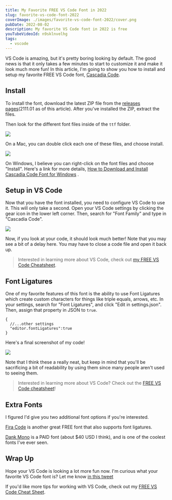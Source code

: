 ```yaml
---
title: My Favorite FREE VS Code Font in 2022
slug: favorite-vs-code-font-2022
coverImage: ./images/favorite-vs-code-font-2022/cover.png
pubDate: 2022-08-02
description: My favorite VS Code font in 2022 is free
youTubeVideoId: n9sklnvelhg
tags:
  - vscode
---
```


VS Code is amazing, but it's pretty boring looking by default. The good news is that it only takes a few minutes to start to customize it and make it look much more fun! In this article, I'm going to show you how to install and setup my favorite FREE VS Code font, [Cascadia Code](https://github.com/microsoft/cascadia-code).

## Install

To install the font, download the latest ZIP file from the [releases pages](https://github.com/microsoft/cascadia-code/releases)(2111.01 as of this article). After you've installed the ZIP, extract the files.

Then look for the different font files inside of the `ttf` folder.

![](/images/posts/favorite-vs-code-font-2022/1.png)

On a Mac, you can double click each one of these files, and choose install.

![](/images/posts/favorite-vs-code-font-2022/2.png)

On Windows, I believe you can right-click on the font files and choose "Install". Here's a link for more details, [How to Download and Install Cascadia Code Font for Windows](https://windowsloop.com/download-install-cascadia-code-font/) .

## Setup in VS Code

Now that you have the font installed, you need to configure VS Code to use it. This will only take a second. Open your VS Code settings by clicking the gear icon in the lower left corner. Then, search for "Font Family" and type in "Cascadia Code".

![](/images/posts/favorite-vs-code-font-2022/3.png)

Now, if you look at your code, it should look much better! Note that you may see a bit of a delay here. You may have to close a code file and open it back up.

> Interested in learning more about VS Code, check out [my FREE VS Code Cheatsheet](https://learn.jamesqquick.com/vs-code-cheat-sheet).

## Font Ligatures

One of my favorite features of this font is the ability to use Font Ligatures which create custom characters for things like triple equals, arrows, etc. In your settings, search for "Font Ligatures", and click "Edit in settings.json". Then, assign that property in JSON to `true`.

    {
      //...other settings
      "editor.fontLigatures":true
    }

Here's a final screenshot of my code!

![](/images/posts/favorite-vs-code-font-2022/4.png)

Note that I think these a really neat, but keep in mind that you'll be sacrificing a bit of readability by using them since many people aren't used to seeing them.

> Interested in learning more about VS Code? Check out the [FREE VS Code cheatsheet](https://learn.jamesqquick.com/vs-code-cheat-sheet)!

## Extra Fonts

I figured I'd give you two additional font options if you're interested.

[Fira Code](https://github.com/tonsky/FiraCode) is another great FREE font that also supports font ligatures.

[Dank Mono](https://philpl.gumroad.com/l/dank-mono#:~:text=Phil%20Pluckthun,italic%20variant%20and%20bold%20style.) is a PAID font (about $40 USD I think), and is one of the coolest fonts I've ever seen.

## Wrap Up

Hope your VS Code is looking a lot more fun now. I'm curious what your favorite VS Code font is? Let me know [in this tweet](https://twitter.com/jamesqquick/status/1554472896285794307)

If you'd like more tips for working with VS Code, check out my [FREE VS Code Cheat Sheet](https://learn.jamesqquick.com/vs-code-cheat-sheet).
